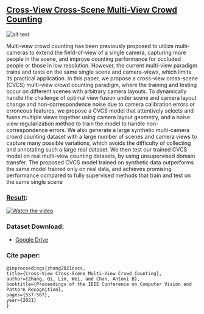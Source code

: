 ## [Cross-View Cross-Scene Multi-View Crowd Counting](https://openaccess.thecvf.com/content/CVPR2021/papers/Zhang_Cross-View_Cross-Scene_Multi-View_Crowd_Counting_CVPR_2021_paper.pdf)

![alt text](http://visal.cs.cityu.edu.hk/wp/wp-content/uploads/pipeline-1.jpg)

Multi-view crowd counting has been previously proposed to utilize multi-cameras to extend the field-of-view of a single camera, capturing more people in the scene, and improve counting performance for occluded people or those in low resolution. However, the current multi-view paradigm trains and tests on the same single scene and camera-views, which limits its practical application. In this paper, we propose a cross-view cross-scene (CVCS) multi-view crowd counting paradigm, where the training and testing occur on different scenes with arbitrary camera layouts. To dynamically handle the challenge of optimal view fusion under scene and camera layout change and non-correspondence noise due to camera calibration errors or erroneous features, we propose a CVCS model that attentively selects and fuses multiple views together using camera layout geometry, and a noise view regularization method to train the model to handle non-correspondence errors. We also generate a large synthetic multi-camera crowd counting dataset with a large number of scenes and camera views to capture many possible variations, which avoids the difficulty of collecting and annotating such a large real dataset. We then test our trained CVCS model on real multi-view counting datasets, by using unsupervised domain transfer. The proposed CVCS model trained on synthetic data outperforms the same model trained only on real data, and achieves promising performance compared to fully supervised methods that train and test on the same single scene

### [Result](http://visal.cs.cityu.edu.hk/demos/cvcs_results/):

   [![Watch the video](https://img.youtube.com/vi/9dDvp92zNfY/hqdefault.jpg)](https://youtu.be/9dDvp92zNfY)

### Dataset Download:

- [Google Drive](https://drive.google.com/drive/folders/1fcUM4sXOdW-TJa2exLrwhxjvZ6lTbh-4?usp=sharing)
   
### Cite paper:
    @inproceedings{zhang2021cvcs,
    title={Cross-View Cross-Scene Multi-View Crowd Counting},
    author={Zhang, Qi, Lin, Wei, and Chan, Antoni B},
    booktitle={Proceedings of the IEEE Conference on Computer Vision and Pattern Recognition},
    pages={557-567},
    year={2021}
    }

